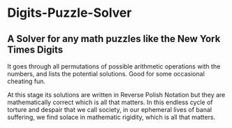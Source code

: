 # Digits-Puzzle-Solver
## A Solver for any math puzzles like the New York Times Digits

It goes through all permutations of possible arithmetic operations with the numbers, and lists the potential solutions. Good for some occasional cheating fun.

At this stage its solutions are written in Reverse Polish Notation but they are mathematically correct which is all that matters. In this endless cycle of torture and despair that we call society, in our ephemeral lives of banal suffering, we find solace in mathematic rigidity, which is all that matters.